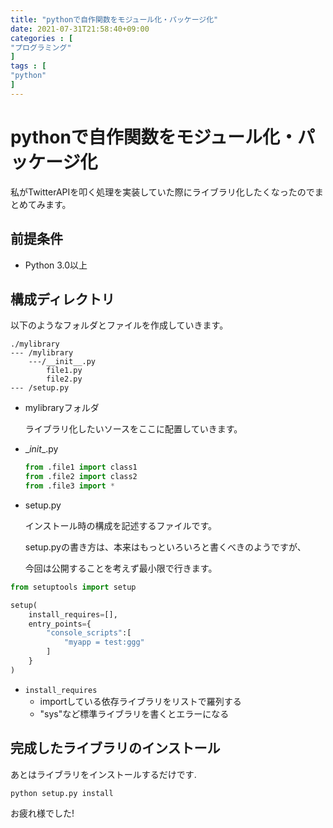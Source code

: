 ```yaml
---
title: "pythonで自作関数をモジュール化・パッケージ化"
date: 2021-07-31T21:58:40+09:00
categories : [
"プログラミング"
]
tags : [
"python"
]
---
```


# pythonで自作関数をモジュール化・パッケージ化

私がTwitterAPIを叩く処理を実装していた際にライブラリ化したくなったのでまとめてみます。

## 前提条件

- Python 3.0以上

## 構成ディレクトリ

以下のようなフォルダとファイルを作成していきます。

```
./mylibrary
--- /mylibrary
    ---/__init__.py
        file1.py
        file2.py
--- /setup.py
```

- mylibraryフォルダ

  ライブラリ化したいソースをここに配置していきます。

- \__init__.py

  ```python
  from .file1 import class1
  from .file2 import class2
  from .file3 import * 
  ```

  

- setup.py

  インストール時の構成を記述するファイルです。

  setup.pyの書き方は、本来はもっといろいろと書くべきのようですが、

  今回は公開することを考えず最小限で行きます。

```python
from setuptools import setup

setup(
    install_requires=[],
    entry_points={
        "console_scripts":[
            "myapp = test:ggg"
        ]
    }
)
```

- `install_requires`
  - importしている依存ライブラリをリストで羅列する
  - "sys"など標準ライブラリを書くとエラーになる

## 完成したライブラリのインストール

あとはライブラリをインストールするだけです.

```
python setup.py install
```

お疲れ様でした!
